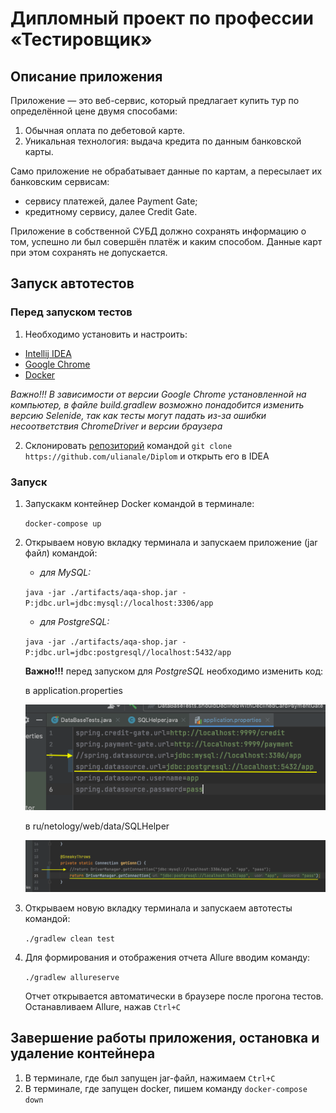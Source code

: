 # Дипломный проект по профессии «Тестировщик»

## Описание приложения
Приложение — это веб-сервис, который предлагает купить тур по определённой цене двумя способами:
1. Обычная оплата по дебетовой карте.
2. Уникальная технология: выдача кредита по данным банковской карты.

Само приложение не обрабатывает данные по картам, а пересылает их банковским сервисам:

* сервису платежей, далее Payment Gate;
* кредитному сервису, далее Credit Gate.

Приложение в собственной СУБД должно сохранять информацию о том, успешно ли был совершён платёж и каким способом. Данные карт при этом сохранять не допускается.

## Запуск автотестов
### Перед запуском тестов
1. Необходимо установить и настроить:
* [Intellij IDEA](https://www.jetbrains.com/ru-ru/idea/download/?section=windows#section=windows)
* [Google Chrome](https://www.google.ru/chrome/)
* [Docker](https://www.docker.com)

*Важно!!!  В зависимости от версии Google Chrome установленной на компьютер, в файле build.gradlew возможно понадобится изменить версию Selenide, так как тесты могут падать из-за ошибки несоответствия ChromeDriver и версии браузера*

2. Склонировать [репозиторий](https://github.com/ulianale/Diplom) командой `git clone https://github.com/ulianale/Diplom`
и открыть его в IDEA

### Запуск
1. Запускакм контейнер Docker командой в терминале:

   `docker-compose up`
2. Открываем новую вкладку терминала и запускаем приложение (jar файл) командой:

   * *для MySQL:*
   
   `java -jar ./artifacts/aqa-shop.jar -P:jdbc.url=jdbc:mysql://localhost:3306/app`

   * *для PostgreSQL:*
  
   `java -jar ./artifacts/aqa-shop.jar -P:jdbc.url=jdbc:postgresql//localhost:5432/app`
      
    **Важно!!!**
   перед запуском для *PostgreSQL* необходимо изменить код:

     в application.properties
   
      ![](./png/1.png)
   
     в ru/netology/web/data/SQLHelper

      ![](./png/2.png)
   

   

4. Открываем новую вкладку терминала и запускаем автотесты командой:
   
   `./gradlew clean test`
5. Для формирования и отображения отчета Allure вводим команду:

   `./gradlew allureserve`
    
    Отчет открывается автоматически в браузере после прогона тестов. 
    Останавливаем Allure, нажав `Ctrl+C`

## Завершение работы приложения, остановка и удаление контейнера
1. В терминале, где был запущен jar-файл, нажимаем `Ctrl+C`
2. В терминале, где запущен docker, пишем команду `docker-compose down`
   
